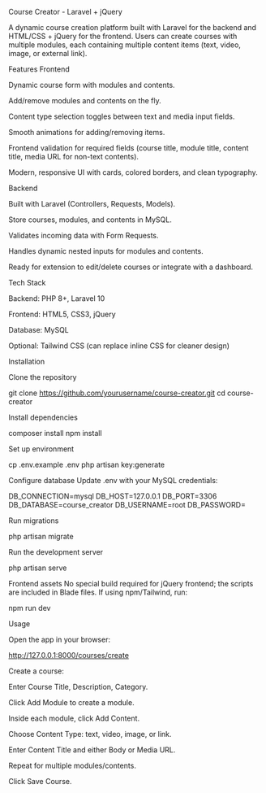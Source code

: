 Course Creator - Laravel + jQuery

A dynamic course creation platform built with Laravel for the backend and HTML/CSS + jQuery for the frontend. Users can create courses with multiple modules, each containing multiple content items (text, video, image, or external link).

Features
Frontend

Dynamic course form with modules and contents.

Add/remove modules and contents on the fly.

Content type selection toggles between text and media input fields.

Smooth animations for adding/removing items.

Frontend validation for required fields (course title, module title, content title, media URL for non-text contents).

Modern, responsive UI with cards, colored borders, and clean typography.

Backend

Built with Laravel (Controllers, Requests, Models).

Store courses, modules, and contents in MySQL.

Validates incoming data with Form Requests.

Handles dynamic nested inputs for modules and contents.

Ready for extension to edit/delete courses or integrate with a dashboard.

Tech Stack

Backend: PHP 8+, Laravel 10

Frontend: HTML5, CSS3, jQuery

Database: MySQL

Optional: Tailwind CSS (can replace inline CSS for cleaner design)

Installation

Clone the repository

git clone https://github.com/yourusername/course-creator.git
cd course-creator


Install dependencies

composer install
npm install


Set up environment

cp .env.example .env
php artisan key:generate


Configure database
Update .env with your MySQL credentials:

DB_CONNECTION=mysql
DB_HOST=127.0.0.1
DB_PORT=3306
DB_DATABASE=course_creator
DB_USERNAME=root
DB_PASSWORD=


Run migrations

php artisan migrate


Run the development server

php artisan serve


Frontend assets
No special build required for jQuery frontend; the scripts are included in Blade files. If using npm/Tailwind, run:

npm run dev

Usage

Open the app in your browser:

http://127.0.0.1:8000/courses/create


Create a course:

Enter Course Title, Description, Category.

Click Add Module to create a module.

Inside each module, click Add Content.

Choose Content Type: text, video, image, or link.

Enter Content Title and either Body or Media URL.

Repeat for multiple modules/contents.

Click Save Course.